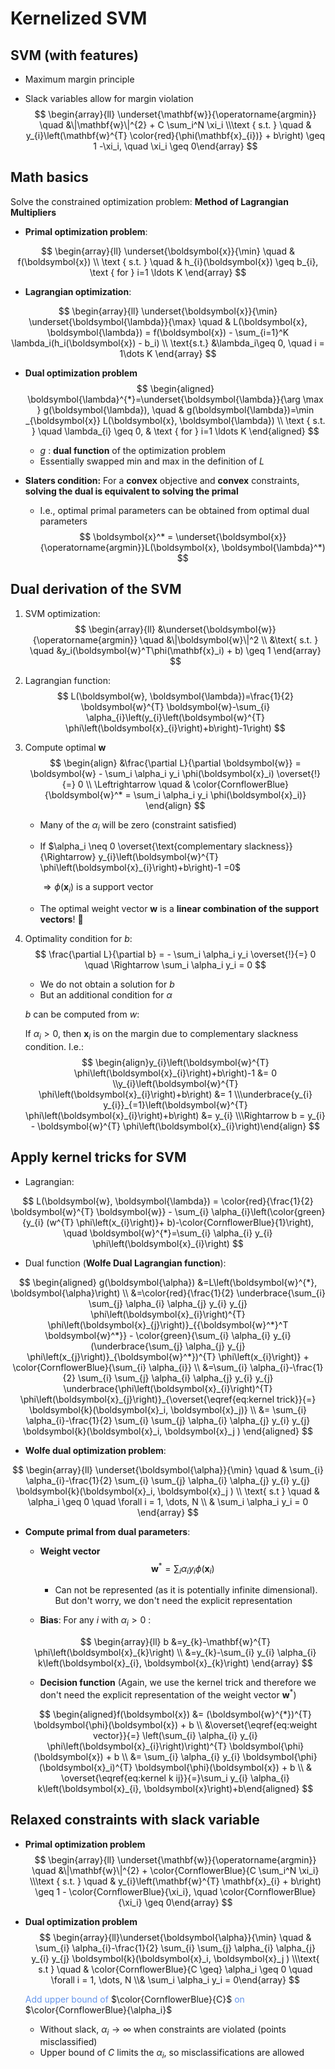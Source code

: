 # Kernelized SVM

## SVM (with features)

- Maximum margin principle

- Slack variables allow for margin violation
  $$
  \begin{array}{ll} \underset{\mathbf{w}}{\operatorname{argmin}} \quad &\|\mathbf{w}\|^{2} + C \sum_i^N \xi_i \\\text { s.t. } \quad & y_{i}\left(\mathbf{w}^{T} \color{red}{\phi(\mathbf{x}_{i})} + b\right) \geq 1 -\xi_i, \quad \xi_i \geq 0\end{array}
  $$



## Math basics

Solve the constrained optimization problem: **Method of Lagrangian Multipliers**

- **Primal optimization problem**:

$$
\begin{array}{ll}
\underset{\boldsymbol{x}}{\min} \quad & f(\boldsymbol{x}) \\
\text { s.t. } \quad & h_{i}(\boldsymbol{x}) \geq b_{i}, \text { for } i=1 \ldots K
\end{array}
$$

- **Lagrangian optimization**:

$$
\begin{array}{ll}
\underset{\boldsymbol{x}}{\min} \underset{\boldsymbol{\lambda}}{\max} \quad & L(\boldsymbol{x}, \boldsymbol{\lambda}) = f(\boldsymbol{x}) - \sum_{i=1}^K \lambda_i(h_i(\boldsymbol{x}) - b_i) \\
\text{s.t.} &\lambda_i\geq 0,  \quad i = 1\dots K
\end{array}
$$

- **Dual optimization problem**
  $$
  \begin{aligned}
  \boldsymbol{\lambda}^{*}=\underset{\boldsymbol{\lambda}}{\arg \max } g(\boldsymbol{\lambda}), \quad & g(\boldsymbol{\lambda})=\min _{\boldsymbol{x}} L(\boldsymbol{x}, \boldsymbol{\lambda}) \\
  \text { s.t. } \quad \lambda_{i} \geq 0, & \text { for } i=1 \ldots K
  \end{aligned}
  $$

  - $g$ : **dual function** of the optimization problem
  - Essentially swapped min and max in the definition of $L$

- **Slaters condition:** For a **convex** objective and **convex** constraints, **solving the dual is equivalent to solving the primal**

  - I.e., optimal primal parameters can be obtained from optimal dual parameters
    $$
    \boldsymbol{x}^* = \underset{\boldsymbol{x}}{\operatorname{argmin}}L(\boldsymbol{x}, \boldsymbol{\lambda}^*)
    $$



## Dual derivation of the SVM

1. SVM optimization:
   $$
   \begin{array}{ll}
   &\underset{\boldsymbol{w}}{\operatorname{argmin}} \quad &\|\boldsymbol{w}\|^2 \\
   &\text{ s.t. } \quad &y_i(\boldsymbol{w}^T\phi(\mathbf{x}_i) + b) \geq 1
   \end{array}
   $$

2. Lagrangian function:
   $$
   L(\boldsymbol{w}, \boldsymbol{\lambda})=\frac{1}{2} \boldsymbol{w}^{T} \boldsymbol{w}-\sum_{i} \alpha_{i}\left(y_{i}\left(\boldsymbol{w}^{T} \phi\left(\boldsymbol{x}_{i}\right)+b\right)-1\right)
   $$

3. Compute optimal $\boldsymbol{w}$
   $$
   \begin{align}
   &\frac{\partial L}{\partial \boldsymbol{w}} = \boldsymbol{w} - \sum_i \alpha_i y_i \phi(\boldsymbol{x}_i) \overset{!}{=} 0 \\
   \Leftrightarrow \quad & \color{CornflowerBlue}{\boldsymbol{w}^* = \sum_i \alpha_i y_i \phi(\boldsymbol{x}_i)}
   \end{align}
   $$

   - Many of the $\alpha_i$  will be zero (constraint satisfied)

   - If $\alpha_i \neq 0 \overset{\text{complementary slackness}}{\Rightarrow}  y_{i}\left(\boldsymbol{w}^{T} \phi\left(\boldsymbol{x}_{i}\right)+b\right)-1 =0$ 

     $\Rightarrow \phi(\boldsymbol{x}_i)$ is a support vector  

   - The optimal weight vector $\boldsymbol{w}$ is a **linear combination of the support vectors**! 👏

4. Optimality condition for $b$:
   $$
   \frac{\partial L}{\partial b} = - \sum_i \alpha_i y_i  \overset{!}{=} 0 \quad \Rightarrow \sum_i \alpha_i y_i = 0
   $$

   - We do not obtain a solution for $b$
   - But an additional condition for $\alpha$

   $b$ can be computed from $w$: 

   If  $\alpha_i > 0$, then $\boldsymbol{x}_i$ is on the margin due to complementary slackness condition. I.e.: 
   $$
   \begin{align}y_{i}\left(\boldsymbol{w}^{T} \phi\left(\boldsymbol{x}_{i}\right)+b\right)-1 &= 0 \\y_{i}\left(\boldsymbol{w}^{T} \phi\left(\boldsymbol{x}_{i}\right)+b\right) &= 1 \\\underbrace{y_{i} y_{i}}_{=1}\left(\boldsymbol{w}^{T} \phi\left(\boldsymbol{x}_{i}\right)+b\right) &= y_{i} \\\Rightarrow b = y_{i} - \boldsymbol{w}^{T} \phi\left(\boldsymbol{x}_{i}\right)\end{align}
   $$



## Apply kernel tricks for SVM

- Lagrangian: 

$$
L(\boldsymbol{w}, \boldsymbol{\lambda}) = \color{red}{\frac{1}{2} \boldsymbol{w}^{T} \boldsymbol{w}} - \sum_{i} \alpha_{i}\left(\color{green}{y_{i} (w^{T} \phi\left(x_{i}\right)}+ b)-\color{CornflowerBlue}{1}\right), \quad \boldsymbol{w}^{*}=\sum_{i} \alpha_{i} y_{i} \phi\left(\boldsymbol{x}_{i}\right)
$$

- Dual function (**Wolfe Dual Lagrangian function**):

$$
\begin{aligned}
g(\boldsymbol{\alpha}) &=L\left(\boldsymbol{w}^{*}, \boldsymbol{\alpha}\right) \\
&=\color{red}{\frac{1}{2} \underbrace{\sum_{i} \sum_{j} \alpha_{i} \alpha_{j} y_{i} y_{j} \phi\left(\boldsymbol{x}_{i}\right)^{T} \phi\left(\boldsymbol{x}_{j}\right)}_{{\boldsymbol{w}^*}^T \boldsymbol{w}^*}} - \color{green}{\sum_{i} \alpha_{i} y_{i}(\underbrace{\sum_{j} \alpha_{j} y_{j} \phi\left(x_{j}\right)}_{\boldsymbol{w}^*})^{T} \phi\left(x_{i}\right)} + \color{CornflowerBlue}{\sum_{i} \alpha_{i}} \\
&=\sum_{i} \alpha_{i}-\frac{1}{2} \sum_{i} \sum_{j} \alpha_{i} \alpha_{j} y_{i} y_{j} \underbrace{\phi\left(\boldsymbol{x}_{i}\right)^{T} \phi\left(\boldsymbol{x}_{j}\right)}_{\overset{\eqref{eq:kernel trick}}{=} \boldsymbol{k}(\boldsymbol{x}_i, \boldsymbol{x}_j)} \\
&= \sum_{i} \alpha_{i}-\frac{1}{2} \sum_{i} \sum_{j} \alpha_{i} \alpha_{j} y_{i} y_{j} \boldsymbol{k}(\boldsymbol{x}_i, \boldsymbol{x}_j )
\end{aligned}
$$

- **Wolfe dual optimization problem**:

$$
\begin{array}{ll}
\underset{\boldsymbol{\alpha}}{\min} \quad & \sum_{i} \alpha_{i}-\frac{1}{2} \sum_{i} \sum_{j} \alpha_{i} \alpha_{j} y_{i} y_{j} \boldsymbol{k}(\boldsymbol{x}_i, \boldsymbol{x}_j ) \\
\text{ s.t } \quad & \alpha_i \geq 0 \quad \forall i = 1, \dots, N \\
& \sum_i \alpha_i y_i = 0
\end{array}
$$

- **Compute primal from dual parameters**:

  - **Weight vector** 
    $$
    \boldsymbol{w}^{*}=\sum_{i} \alpha_{i} y_{i} \phi\left(\boldsymbol{x}_{i}\right)
    \label{eq:weight vector}
    $$

    - Can not be represented (as it is potentially infinite dimensional). But don't worry, we don't need the explicit representation

  - **Bias**: For any $i$ with $\alpha_i > 0$ : 

  $$
  \begin{array}{ll}
  b &=y_{k}-\mathbf{w}^{T} \phi\left(\boldsymbol{x}_{k}\right) \\
  &=y_{k}-\sum_{i} y_{i} \alpha_{i} k\left(\boldsymbol{x}_{i}, \boldsymbol{x}_{k}\right)
  \end{array}
  $$

  - **Decision function** (Again, we use the kernel trick and therefore we don't need the explicit representation of the weight vector $\boldsymbol{w}^*$)

  $$
  \begin{aligned}f(\boldsymbol{x}) &= (\boldsymbol{w}^{*})^{T} \boldsymbol{\phi}(\boldsymbol{x}) + b \\
  &\overset{\eqref{eq:weight vector}}{=} \left(\sum_{i} \alpha_{i} y_{i} \phi\left(\boldsymbol{x}_{i}\right)\right)^{T}  \boldsymbol{\phi}(\boldsymbol{x}) + b \\
  &= \sum_{i} \alpha_{i} y_{i} \boldsymbol{\phi}(\boldsymbol{x}_i)^{T} \boldsymbol{\phi}(\boldsymbol{x}) + b \\
  & \overset{\eqref{eq:kernel k ij}}{=}\sum_i y_{i} \alpha_{i} k\left(\boldsymbol{x}_{i}, \boldsymbol{x}\right)+b\end{aligned}
  $$



## Relaxed constraints with slack variable

- **Primal optimization problem**
  $$
  \begin{array}{ll} \underset{\mathbf{w}}{\operatorname{argmin}} \quad &\|\mathbf{w}\|^{2} + \color{CornflowerBlue}{C \sum_i^N \xi_i} \\\text { s.t. } \quad & y_{i}\left(\mathbf{w}^{T} \mathbf{x}_{i} + b\right) \geq 1 - \color{CornflowerBlue}{\xi_i}, \quad \color{CornflowerBlue}{\xi_i} \geq 0\end{array}
  $$

- **Dual optimization problem**
  $$
  \begin{array}{ll}\underset{\boldsymbol{\alpha}}{\min} \quad & \sum_{i} \alpha_{i}-\frac{1}{2} \sum_{i} \sum_{j} \alpha_{i} \alpha_{j} y_{i} y_{j} \boldsymbol{k}(\boldsymbol{x}_i, \boldsymbol{x}_j ) \\\text{ s.t } \quad & \color{CornflowerBlue}{C \geq} \alpha_i \geq 0 \quad \forall i = 1, \dots, N \\& \sum_i \alpha_i y_i = 0\end{array}
  $$
  
    <span style="color:CornflowerBlue">Add upper bound of </span> $\color{CornflowerBlue}{C}$ <span style="color:CornflowerBlue">on</span> $\color{CornflowerBlue}{\alpha_i}$

  - Without slack, $\alpha_i \to \infty$ when constraints are violated (points misclassified)
  - Upper bound of $C$ limits the $\alpha_i$, so misclassifications are allowed